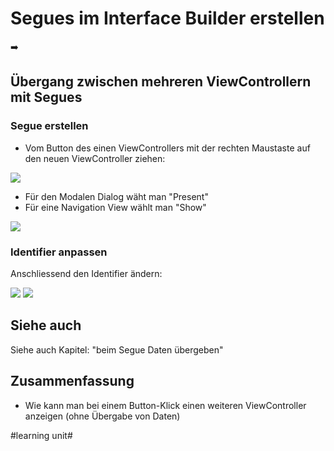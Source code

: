 # Segues im Interface Builder erstellen
➡️

## Übergang zwischen mehreren ViewControllern mit Segues

### Segue erstellen
- Vom Button des einen ViewControllers mit der rechten Maustaste auf den neuen ViewController ziehen:

![][image-1]

- Für den Modalen Dialog wäht man "Present"
- Für eine Navigation View wählt man "Show"

![][image-2]

### Identifier anpassen
Anschliessend den Identifier ändern:

![][image-3]
![][image-4]

## Siehe auch

Siehe auch Kapitel: "beim Segue Daten übergeben"

## Zusammenfassung
- Wie kann man bei einem Button-Klick einen weiteren ViewController anzeigen (ohne Übergabe von Daten)

[image-1]:	assets/Bildschirmfoto%202021-09-06%20um%2016.38.19.png
[image-2]:	assets/4c99cb_2732717f25b14362bf3b98f13bbe21a0~mv2.png
[image-3]:	assets/4c99cb_ffd2f85a625d4f5a82dd5496dc16ceca~mv2.png
[image-4]:	assets/Bildschirmfoto%202021-09-06%20um%2016.38.53.png

#learning unit#